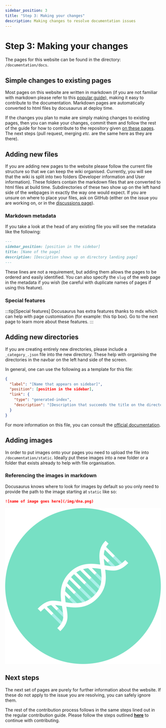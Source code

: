 ```yaml
---
sidebar_position: 3
title: "Step 3: Making your changes"
description: Making changes to resolve documentation issues
---
```


# Step 3: Making your changes

The pages for this website can be found in the directory: `/documentation/docs`.  


## Simple changes to existing pages

Most pages on this website are written in markdown (if you are not familiar with markdown please refer to this [popular guide](https://www.markdowntutorial.com)), making it easy to contribute to the documentation. Markdown pages are automatically converted to html files by docusaurus at deploy time.

If the changes you plan to make are simply making changes to existing pages, then you can make your changes, commit them and follow the rest of the guide for how to contribute to the repository given [on these pages](/Developer-information/Contributing-to-repository/Resolving-the-issue.md). The next steps (pull request, merging *etc.* are the same here as they are there).

## Adding new files

If you are adding new pages to the website please follow the current file structure so that we can keep the wiki organised. Currently, you will see that the wiki is split into two folders (Developer information and User information). These folders contain the markdown files that are converted to html files at build time. Subdirectories of these two show up on the left hand side of the webpages in exactly the way one would expect. If you are unsure on where to place your files, ask on GitHub (either on the issue you are working on, or in the [discussions page](https://github.com/ejh243/BrainFANS/discussions/categories/q-a)).

### Markdown metadata

If you take a look at the head of any existing file you will see the metadata like the following:

```markdown title="Making-your-changes.md"
---
sidebar_position: [position in the sidebar]
title: [Name of the page]
description: [Desciption shows up on directory landing page]
---
```

These lines are not a requirement, but adding them allows the pages to be ordered and easily identified. You can also specify the `slug` of the web page in the metadata if you wish (be careful with duplicate names of pages if using this feature). 

### Special features

:::tip[Special features]
Docusaurus has extra features thanks to mdx which can help with page customisation (for example: this tip box). Go to the next page to learn more about these features.
:::

## Adding new directories

If you are creating entirely new directories, please include a `_category_.json` file into the new directory. These help with organising the directories in the navbar on the left hand side of the screen.

In general, one can use the following as a template for this file:

```json title="_category_.json"
{
  "label": "[Name that appears on sidebar]",
  "position": [position in the sidebar],
  "link": {
    "type": "generated-index",
    "description": "[Description that succeeds the title on the directory landing page]"
  }
}
```

For more information on this file, you can consult the [official documentation](https://docusaurus.io/docs/sidebar/autogenerated#category-item-metadata).

## Adding images

In order to put images onto your pages you need to upload the file into `/documentation/static`. Ideally put these images into a new folder or a folder that exists already to help with file organisation. 

### Referencing the images in markdown

Docusaurus knows where to look for images by default so you only need to provide the path to the image starting at `static` like so:

```markdown
![name of image goes here](/img/dna.png)
```
![name of image goes here](/img/dna.png)

## Next steps

The next set of pages are purely for further information about the website. If these do not apply to the issue you are resolving, you can safely ignore them.

The rest of the contribution process follows in the same steps lined out in the regular contribution guide. Please follow the steps outlined [**here**](/Developer-information/Contributing-to-repository/Resolving-the-issue.md) to continue with contributing.




